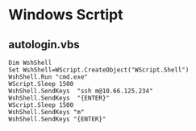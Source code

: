 Windows Scrtipt
=========


autologin.vbs
----

	Dim WshShell 
	Set WshShell=WScript.CreateObject("WScript.Shell") 
	WshShell.Run "cmd.exe"
	WScript.Sleep 1500 
	WshShell.SendKeys  "ssh m@10.66.125.234"
	WshShell.SendKeys  "{ENTER}"
	WScript.Sleep 1500 
	WshShell.SendKeys "m"
	WshShell.SendKeys "{ENTER}"


